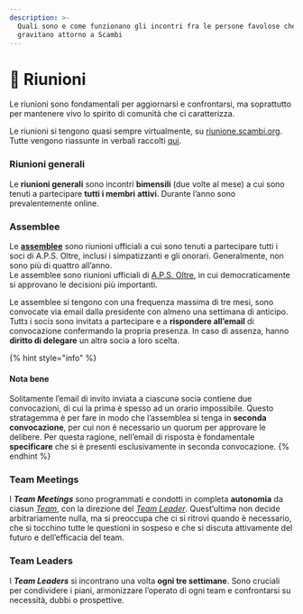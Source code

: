 ```yaml
---
description: >-
  Quali sono e come funzionano gli incontri fra le persone favolose che
  gravitano attorno a Scambi
---
```


# 💆 Riunioni

Le riunioni sono fondamentali per aggiornarsi e confrontarsi, ma soprattutto per mantenere vivo lo spirito di comunità che ci caratterizza.

Le riunioni si tengono quasi sempre virtualmente, su [riunione.scambi.org](https://riunione.scambi.org). Tutte vengono riassunte in verbali raccolti [qui](https://nuvola.scambi.org/f/1114).

### Riunioni generali

Le **riunioni generali** sono incontri **bimensili** (due volte al mese) a cui sono tenuti a partecipare **tutti i membri** **attivi**. Durante l’anno sono prevalentemente online.

### Assemblee

Le [**assemblee**](riunioni.md#assemblee) sono riunioni ufficiali a cui sono tenuti a partecipare tutti i soci di A.P.S. Oltre, inclusi i simpatizzanti e gli onorari. Generalmente, non sono più di quattro all’anno.\
Le assemblee sono riunioni ufficiali di [A.P.S. Oltre](../associazione/), in cui democraticamente si approvano le decisioni più importanti.

Le assemblee si tengono con una frequenza massima di tre mesi, sono convocate via email dallə presidente con almeno una settimana di anticipo. Tuttз i sociз sono invitatз a partecipare e a **rispondere all’email** di convocazione confermando la propria presenza. In caso di assenza, hanno **diritto di delegare** un altrə sociə a loro scelta.

{% hint style="info" %}
#### Nota bene

Solitamente l’email di invito inviata a ciascunə sociə contiene due convocazioni, di cui la prima è spesso ad un orario impossibile. Questo stratagemma è per fare in modo che l’assemblea si tenga in **seconda convocazione**, per cui non è necessario un quorum per approvare le delibere. Per questa ragione, nell’email di risposta è fondamentale **specificare** che si è presenti esclusivamente in seconda convocazione.
{% endhint %}

### Team Meetings

I _**Team Meetings**_ sono programmati e condotti in completa **autonomia** da ciasun [_Team_](staff/teams.md), con la direzione del [_Team Leader_](staff/team-leaders.md). Quest’ultimə non decide arbitrariamente nulla, ma si preoccupa che ci si ritrovi quando è necessario, che si tocchino tutte le questioni in sospeso e che si discuta attivamente del futuro e dell’efficacia del team.

### Team Leaders

I _**Team Leaders**_ si incontrano una volta **ogni tre settimane**. Sono cruciali per condividere i piani, armonizzare l’operato di ogni team e confrontarsi su necessità, dubbi o prospettive.

